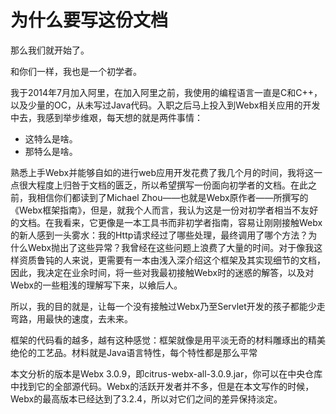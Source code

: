 # 为什么要写这份文档
那么我们就开始了。

和你们一样，我也是一个初学者。

我于2014年7月加入阿里，在加入阿里之前，我使用的编程语言一直是C和C++，以及少量的OC，从未写过Java代码。入职之后马上投入到Webx相关应用的开发中去，我感到举步维艰，每天想的就是两件事情：

+ 这特么是啥。
+ 那特么是啥。

熟悉上手Webx并能够自如的进行web应用开发花费了我几个月的时间，我将这一点很大程度上归咎于文档的匮乏，所以希望撰写一份面向初学者的文档。在此之前，我相信你们都读到了Michael Zhou——也就是Webx原作者——所撰写的《Webx框架指南》，但是，就我个人而言，我认为这是一份对初学者相当不友好的文档。在我看来，它更像是一本工具书而非初学者指南，容易让刚刚接触Webx的新人感到一头雾水：我的Http请求经过了哪些处理，最终调用了哪个方法？为什么Webx抛出了这些异常？我曾经在这些问题上浪费了大量的时间。对于像我这样资质鲁钝的人来说，更需要有一本由浅入深介绍这个框架及其实现细节的文档，因此，我决定在业余时间，将一些对我最初接触Webx时的迷惑的解答，以及对Webx的一些粗浅的理解写下来，以飨后人。

所以，我的目的就是，让每一个没有接触过Webx乃至Servlet开发的孩子都能少走弯路，用最快的速度，去未来。

框架的代码看的越多，越有这种感觉：框架就像是用平淡无奇的材料雕琢出的精美绝伦的工艺品。材料就是Java语言特性，每个特性都是那么平常

本文分析的版本是Webx 3.0.9，即citrus-webx-all-3.0.9.jar，你可以在中央仓库中找到它的全部源代码。Webx的活跃开发者并不多，但是在本文写作的时候，Webx的最高版本已经达到了3.2.4，所以对它们之间的差异保持淡定。